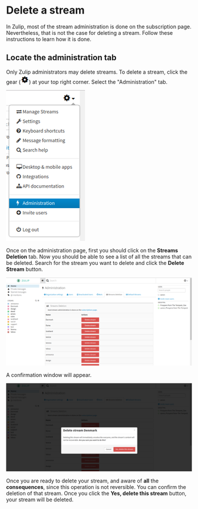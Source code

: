 # Delete a stream

In Zulip, most of the stream administration is done on the
subscription page.  Nevertheless, that is not the case for deleting a
stream.  Follow these instructions to learn how it is done.

## Locate the administration tab

Only Zulip administrators may delete streams.  To delete a stream,
click the gear (![cog](/static/images/help/cog.png)) at your top right
corner.  Select the "Administration" tab.

![Streams Cog](/static/images/help/administration.png)

Once on the administration page, first you should click on the
**Streams Deletion** tab. Now you should be able to see a list of all the
streams that can be deleted. Search for the stream you want to delete and
click the **Delete Stream** button.

![Streams Deletion](/static/images/help/stream-deletion.png)

A confirmation window will appear.

![Streams Deletion Confirmation](/static/images/help/stream-confirm-deletion.png)

Once you are ready to delete your stream, and aware of **all** the
**consequences**, since this operation is not reversible.  You can
confirm the deletion of that stream.  Once you click the **Yes, delete
this stream** button, your stream will be deleted.
